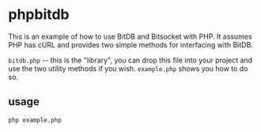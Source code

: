 # phpbitdb

This is an example of how to use BitDB and Bitsocket with PHP. It assumes PHP has cURL and provides two simple methods for interfacing with BitDB.

`bitdb.php` -- this is the "library", you can drop this file into your project and use the two utility methods if you wish. `example.php` shows you how to do so.


## usage


```
php example.php
```
